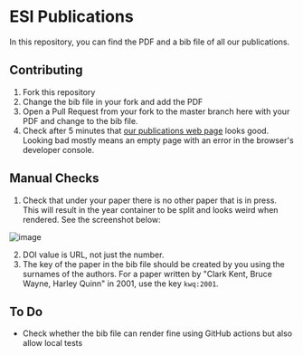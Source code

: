 # ESI Publications

In this repository, you can find the PDF and a bib file of all our publications.

## Contributing

1. Fork this repository
2. Change the bib file in your fork and add the PDF
3. Open a Pull Request from your fork to the master branch here with your PDF and change to the bib file.
4. Check after 5 minutes that [our publications web page](https://www.ei.tum.de/esi/publikationen/) looks good. Looking bad mostly means an empty page with an error in the browser's developer console.

## Manual Checks

1. Check that under your paper there is no other paper that is in press. This will result in the year container to be split and looks weird when rendered. See the screenshot below:

![image](https://user-images.githubusercontent.com/20195407/119685580-c611ac80-be45-11eb-8304-9c9acf8cc63e.png)

2. DOI value is URL, not just the number.
3. The key of the paper in the bib file should be created by you using the surnames of the authors. For a paper written by "Clark Kent, Bruce Wayne, Harley Quinn" in 2001, use the key `kwq:2001`.

## To Do

- Check whether the bib file can render fine using GitHub actions but also allow local tests
